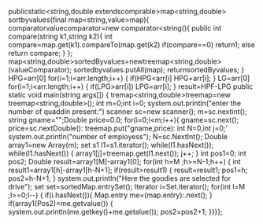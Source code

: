 publicstatic<string,double extendscomprable<double>>map<string,double>
  sortbyvalues(final map<string,value>map){
  comparator<string>valuecomparator=new comparator<string<string>(){
  public int compare(string k1,string k2){
  int compare=map.get(k1).compareTo(map.get(k2)
  if(compare==0)
  return1;
  else
  return compare;
  }
  };
  map<string,double>sortedByvalues=newtreemap<string,double>(valueComparator);
  sortedbyvalues.putAll(map);
  returnsortedByvalues;
  }
  HPG=arr[0]
  for(i=1;i<arr.length;i++)
                            {
                            if(HPG<arr[i]
  HPG=arr[i];
  }
  LG=arr[0]
  for(i=1;i<arr.length;i++)
                            {
                            if(LPG>arr[i])
  LPG=arr[i];
  }
  result=HPF-LPG
  public static void main(string args[])
  {
  tremap<string,double>treemap=new treemap<string,double>();
  int m=0;int i=0;
  system.out.println("enter the number of quaddin present:")
  scanner sc=new scanner();
  m=sc.nextint();
  string gname="";Double price=0.0;
  for(i=0;i<m;i++){
                    gname=sc.next();
                    price=sc.nextDouble():
                    treemap.put("gname,price):
    int N=0,int j=0;'
    system.out.println("number of employess");
    N=sc.NextInt();
    Double array1=new Array(m);
    set s1<string> I1=s1.iterator();
    while(I1.hasNext());
    while(I1.hasNext())
    {
    array1[j]=treemap.get(I1.next());
    j++;
    }
    int pos1=0;
    int pos2;
    Double result=array1[M]-array1[0];
    for(int h=M ;h>=N-1;h++)
    {
    int result1=array1[h]-array1[h-N+1];
    if(result>result1)
    {
    result=result1;
    pos1=h;
    pos2=h-N+1;
    }
    system.out.println("Here the goodies are selected for drive");
    set set=sortedMap.entrySet();
    Iterator i=Set.iterator();
    for(int l=M ;l>=0;l--)
    {
    if(i.hasNext()){
    Map.entry me=(map.entry):.next();
    }
    if(array1(Pos2)=me.getvalue())
    {
    system.out.println(me.getkey()+me.getalue());
    pos2=pos2+1;
    }}}};
    
                    
  
